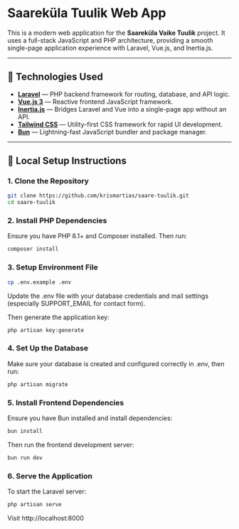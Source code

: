 # Saareküla Tuulik Web App

This is a modern web application for the **Saareküla Vaike Tuulik** project. It uses a full-stack JavaScript and PHP architecture, providing a smooth single-page application experience with Laravel, Vue.js, and Inertia.js.

---

## 🧰 Technologies Used

- **[Laravel](https://laravel.com/)** — PHP backend framework for routing, database, and API logic.
- **[Vue.js 3](https://vuejs.org/)** — Reactive frontend JavaScript framework.
- **[Inertia.js](https://inertiajs.com/)** — Bridges Laravel and Vue into a single-page app without an API.
- **[Tailwind CSS](https://tailwindcss.com/)** — Utility-first CSS framework for rapid UI development.
- **[Bun](https://bun.sh/)** — Lightning-fast JavaScript bundler and package manager.

---

## 🚀 Local Setup Instructions

### 1. Clone the Repository

```bash
git clone https://github.com/krismartias/saare-tuulik.git
cd saare-tuulik
```

### 2. Install PHP Dependencies
Ensure you have PHP 8.1+ and Composer installed. Then run:

```bash
composer install
```

### 3. Setup Environment File
```bash
cp .env.example .env
```
Update the .env file with your database credentials and mail settings (especially SUPPORT_EMAIL for contact form).

Then generate the application key:

```bash
php artisan key:generate
```
### 4. Set Up the Database
Make sure your database is created and configured correctly in .env, then run:

```bash
php artisan migrate
```

### 5. Install Frontend Dependencies
Ensure you have Bun installed and install dependencies:

```bash
bun install
```
Then run the frontend development server:

```bash
bun run dev
```

### 6. Serve the Application
To start the Laravel server:

```bash
php artisan serve
```
Visit http://localhost:8000
